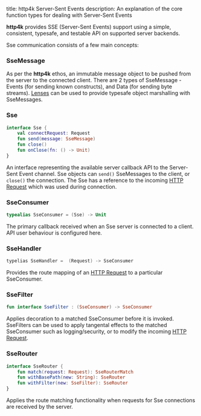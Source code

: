 title: http4k Server-Sent Events
description: An explanation of the core function types for dealing with Server-Sent Events

**http4k** provides SSE (Server-Sent Events) support using a simple, consistent, typesafe, and testable API on supported server backends.

Sse communication consists of a few main concepts:

### SseMessage
As per the **http4k** ethos, an immutable message object to be pushed from the server to the connected client. There are 2 types of SseMessage - Events (for sending known constructs), and Data (for sending byte streams). [Lenses](/guide/concepts/lens) can be used to provide typesafe object marshalling with SseMessages. 

### Sse
```kotlin
interface Sse {
    val connectRequest: Request
    fun send(message: SseMessage)
    fun close()
    fun onClose(fn: () -> Unit)
}
```
An interface representing the available server callback API to the Server-Sent Event channel. Sse objects can `send()` SseMessages to the client, or `close()` the connection. The Sse has a reference to the incoming [HTTP Request](/guide/concepts/http#HttpMessage) which was used during connection.

### SseConsumer
```kotlin
typealias SseConsumer = (Sse) -> Unit
```

The primary callback received when an Sse server is connected to a client. API user behaviour is configured here.

### SseHandler
```kotlin
typelias SseHandler =  (Request) -> SseConsumer
```

Provides the route mapping of an [HTTP Request](/guide/concepts/http#HttpMessage) to a particular SseConsumer.

### SseFilter
```kotlin
fun interface SseFilter : (SseConsumer) -> SseConsumer
```

Applies decoration to a matched SseConsumer before it is invoked. SseFilters can be used to apply tangental effects to the matched SseConsumer such as logging/security, or to modify the incoming [HTTP Request](/guide/concepts/http#HttpMessage).

### SseRouter
```kotlin
interface SseRouter {
    fun match(request: Request): SseRouterMatch
    fun withBasePath(new: String): SseRouter
    fun withFilter(new: SseFilter): SseRouter
}
```

Applies the route matching functionality when requests for Sse connections are received by the server.
